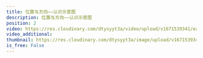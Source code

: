 ```yaml
---
title: 位置与方向——认识示意图
description: 位置与方向——认识示意图
position: 2
video: https://res.cloudinary.com/dtysyyt3a/video/upload/v1671539341/easymath/3年级下/01单元位置与方向/vo82iuc7otyvzdl8mnys.mp4
video_additional: 
thumbnail: https://res.cloudinary.com/dtysyyt3a/image/upload/v1671539343/easymath/3年级下/01单元位置与方向/hxyplrlitrf9gn2pipmw.png
is_free: False
---
```

